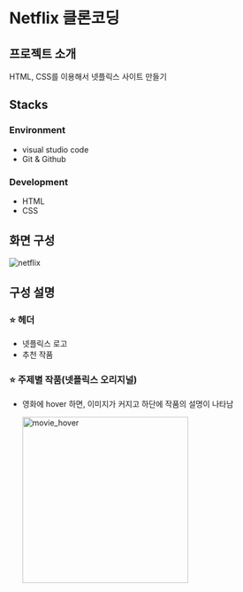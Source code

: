 # Netflix 클론코딩

## 프로젝트 소개

HTML, CSS를 이용해서 넷플릭스 사이트 만들기

## Stacks

### Environment

- visual studio code
- Git & Github

### Development

- HTML
- CSS

## 화면 구성

![netflix](https://github.com/LeeDahee23/Netflix/assets/82389864/cf6df347-553a-4612-b51b-2958dcc7938b)

## 구성 설명

### ⭐️ 헤더

- 넷플릭스 로고
- 추천 작품

### ⭐️ 주제별 작품(넷플릭스 오리지널)

- 영화에 hover 하면, 이미지가 커지고 하단에 작품의 설명이 나타남

  <img width="300" alt="movie_hover" src="https://github.com/LeeDahee23/Netflix/assets/82389864/3e929ab2-4520-4f96-91ff-311937755a3f">
